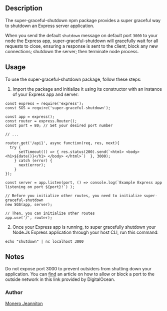 <!-- After completing the above you can use `npm publish` to publish your package, complete with type definitions and docs. -->


## Description

The super-graceful-shutdown npm package provides a super graceful way to shutdown an Express server application.

When you send the default `shutdown` message on default port `3000` to your node the Express app, super-graceful-shutdown will gracefully wait for all requests to close, ensuring a response is sent to the client; block any new connections; shutdown the server; then terminate node process.


## Usage
To use the super-graceful-shutdown package, follow these steps:

1. Import the package and initialize it using its constructor with an instance of your Express app and server:

```
const express = require('express');
const SGS = require('super-graceful-shutdown');

const app = express();
const router = express.Router();
const port = 80; // Set your desired port number

// ...

router.get('/api1', async function(req, res, next){
  try {
      setTimeout(() => { res.status(200).send(`<html> <body> <h1>${date()}</h1> </body> </html>`)  }, 3000);
    } catch (error) {
      next(error);
    }
});

const server = app.listen(port, () => console.log(`Example Express app listening on port ${port}!`) );

// Before you initialize other routes, you need to initialize super-graceful-shutdown
new SGS(app, server);

// Then, you can initialize other routes
app.use('/', router);
```

2. Once your Express app is running, to super gracefully shutdown your Node.Js Express application through your host CLI, run this command:

```
echo "shutdown" | nc localhost 3000
````

## Notes
Do not expose port 3000 to prevent outsiders from shutting down your application. You can [find](https://www.digitalocean.com/community/tutorials/opening-a-port-on-linux) an article on how to allow or block a port to the outside network in this link provided by DigitalOcean.

### Author
[Monero Jeanniton](https://www.linkedin.com/in/monero-jeanniton-0431826a/)
